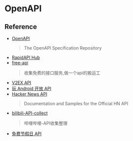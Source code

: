 # OpenAPI

## Reference

- [OpenAPI](https://github.com/OAI/OpenAPI-Specification)
    > The OpenAPI Specification Repository
- [RapidAPI Hub](https://rapidapi.com/hub)
- [free-api](https://github.com/fangzesheng/free-api)
    > 收集免费的接口服务,做一个api的搬运工
- [V2EX API](https://www.v2ex.com/help/api)
- [玩 Android 开放 API](https://www.wanandroid.com/blog/show/2)
- [Hacker News API](https://github.com/HackerNews/API)
    > Documentation and Samples for the Official HN API
- [bilibili-API-collect](https://github.com/SocialSisterYi/bilibili-API-collect)
    > 哔哩哔哩-API收集整理
- [免费节假日 API](https://timor.tech/api/holiday)